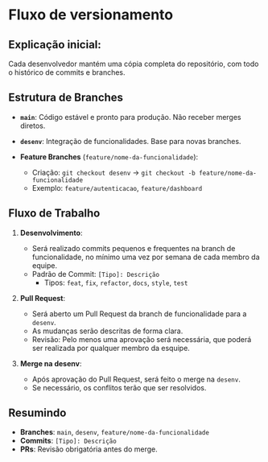 # Fluxo de versionamento

## Explicação inicial:
Cada desenvolvedor mantém uma cópia completa do repositório, com todo o histórico de commits e branches.


## Estrutura de Branches

- **`main`**: Código estável e pronto para produção. Não receber merges diretos.
- **`desenv`**: Integração de funcionalidades. Base para novas branches.

- **Feature Branches** (`feature/nome-da-funcionalidade`):
  - Criação: `git checkout desenv` -> `git checkout -b feature/nome-da-funcionalidade`
  - Exemplo: `feature/autenticacao`, `feature/dashboard`

## Fluxo de Trabalho

1. **Desenvolvimento**:
   - Será realizado commits pequenos e frequentes na branch de funcionalidade, no mínimo uma vez por semana de cada membro da equipe.
   - Padrão de Commit: `[Tipo]: Descrição`
     - Tipos: `feat`, `fix`, `refactor`, `docs`, `style`, `test`

2. **Pull Request**:
   - Será aberto um Pull Request da branch de funcionalidade para a `desenv`.
   - As mudanças serão descritas de forma clara.
   - Revisão: Pelo menos uma aprovação será necessária, que poderá ser realizada por qualquer membro da esquipe.

3. **Merge na desenv**:
   - Após aprovação do Pull Request, será feito o merge na `desenv`.
   - Se necessário, os conflitos terão que ser resolvidos.


## Resumindo

- **Branches**: `main`, `desenv`, `feature/nome-da-funcionalidade`
- **Commits**: `[Tipo]: Descrição`
- **PRs**: Revisão obrigatória antes do merge.